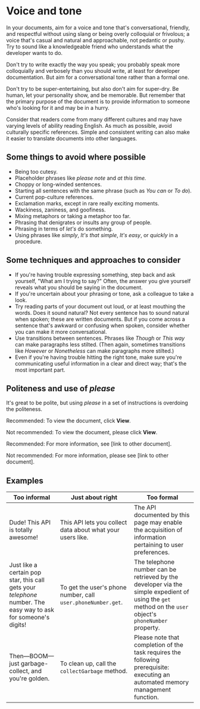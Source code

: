 # Voice and tone  

In your documents, aim for a voice and tone that's conversational, friendly,
and respectful without using slang or being overly colloquial or frivolous; a voice that's
casual and natural and approachable, not pedantic or pushy. Try to sound like a
knowledgeable friend who understands what the developer wants to do.

Don't try to write exactly the way you speak; you probably speak more
colloquially and verbosely than you should write, at least for developer
documentation. But aim for a conversational tone rather than a formal one.

Don't try to be super-entertaining, but also don't aim for super-dry. Be
human, let your personality show, and be memorable. But remember that the
primary purpose of the document is to provide information to someone who's
looking for it and may be in a hurry.

Consider that readers come from many different cultures and may have varying
levels of ability reading English. As much as possible, avoid culturally
specific references. Simple and consistent writing can also make it easier to
translate documents into other languages.

## Some things to avoid where possible

* Being too cutesy.
* Placeholder phrases like *please note* and *at this time.*
* Choppy or long-winded sentences.
* Starting all sentences with the same phrase (such as *You can* or *To
  do*).
* Current pop-culture references.
* Exclamation marks, except in rare really exciting moments.
* Wackiness, zaniness, and goofiness.
* Mixing metaphors or taking a metaphor too far.
* Phrasing that denigrates or insults any group of people.
* Phrasing in terms of *let's* do something.
* Using phrases like *simply*, *It's that simple*, *It's easy*, or *quickly* in a
  procedure.

## Some techniques and approaches to consider

* If you're having trouble expressing something, step back and ask yourself,
  "What am I trying to say?" Often, the answer you give yourself reveals what you
  should be saying in the document.
* If you're uncertain about your phrasing or tone, ask a colleague to take a
  look.
* Try reading parts of your document out loud, or at least mouthing the
  words. Does it sound natural? Not every sentence has to sound natural when
  spoken; these are written documents. But if you come across a sentence that's
  awkward or confusing when spoken, consider whether you can make it more
  conversational.
* Use transitions between sentences. Phrases like *Though* or *This way* can
  make paragraphs less stilted. (Then again, sometimes transitions like *However*
  or *Nonetheless* can make paragraphs more stilted.)
* Even if you're having trouble hitting the right tone, make sure you're
  communicating useful information in a clear and direct way; that's the most
  important part.

## Politeness and use of *please*

It's great to be polite, but using *please* in a set of instructions is
overdoing the politeness.

Recommended: To view the document, click
**View**.

Not recommended: To view the document,
please click **View**.

Recommended: For more information, see
[link to other document].

Not recommended: For more information,
please see [link to other document].

## Examples

| Too informal | Just about right | Too formal |
| --- | --- | --- |
| Dude! This API is totally awesome! | This API lets you collect data about what your users like. | The API documented by this page may enable the acquisition of information pertaining to user preferences. |
| Just like a certain pop star, this call gets your *telephone* number. The easy way to ask for someone's digits! | To get the user's phone number, call `user.phoneNumber.get`. | The telephone number can be retrieved by the developer via the simple expedient of using the `get` method on the `user` object's `phoneNumber` property. |
| Then—BOOM—just garbage-collect, and you're golden. | To clean up, call the `collectGarbage` method. | Please note that completion of the task requires the following prerequisite: executing an automated memory management function. |
